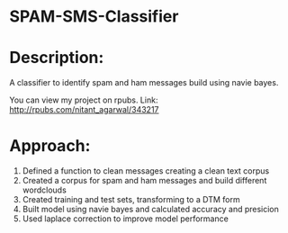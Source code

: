 # SPAM-SMS-Classifier

# Description:
A classifier to identify spam and ham messages build using navie bayes. 

You can view my project on rpubs. Link:
http://rpubs.com/nitant_agarwal/343217

# Approach:
1) Defined a function to clean messages creating a clean text corpus
2) Created a corpus for spam and ham messages and build different wordclouds  
3) Created training and test sets, transforming to a DTM form 
4) Built model using navie bayes and calculated accuracy and presicion
5) Used laplace correction to improve model performance

